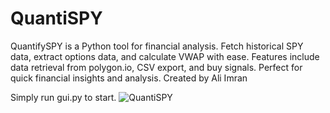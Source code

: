 # QuantiSPY
QuantifySPY is a Python tool for financial analysis. Fetch historical SPY data, extract options data, and calculate VWAP with ease. Features include data retrieval from polygon.io, CSV export, and buy signals. Perfect for quick financial insights and analysis. Created by Ali Imran


Simply run gui.py to start.
![QuantiSPY](https://github.com/user-attachments/assets/b88a874a-6c15-40b4-94f1-96e8750d271b)
